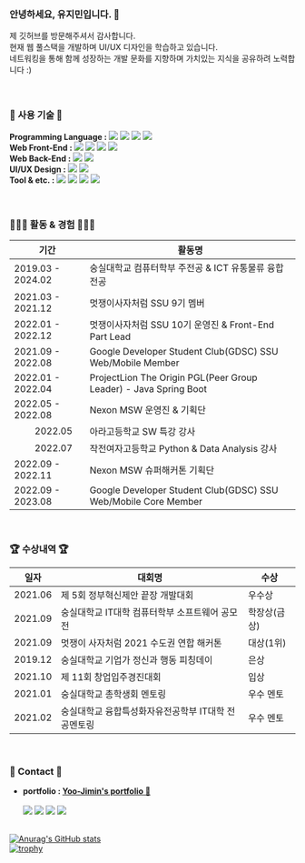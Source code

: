 
  ### 안녕하세요, 유지민입니다. 👋
  
  제 깃허브를 방문해주셔서 감사합니다. <br>
  현재 웹 풀스택을 개발하며 UI/UX 디자인을 학습하고 있습니다.<br>
  네트워킹을 통해 함께 성장하는 개발 문화를 지향하며 가치있는 지식을 공유하려 노력합니다 :) <br>
  <br><br>
 
    
 ### 🔨 사용 기술 🔨
   **Programming Language :**
  <img src="https://img.shields.io/badge/C-000000?style=flat-square&logo=C&logoColor=#00599C"/>
  <img src="https://img.shields.io/badge/Java-000000?style=flat-square&logo=java&logoColor=#339933"/>
  <img src="https://img.shields.io/badge/C++-000000?style=flat-square&logo=cplusplus&logoColor=#8F79FF"/>
  <img src="https://img.shields.io/badge/Python-000000?style=flat-square&logo=python&logoColor=#1572B6"/>
  <br>
  **Web Front-End :**
  <img src="https://img.shields.io/badge/HTML5-000000?style=flat-square&logo=HTML5&logoColor=#E34F26"/></a> 
  <img src="https://img.shields.io/badge/CSS-000000?style=flat-square&logo=CSS3&logoColor=#1572B6"/></a> 
  <img src="https://img.shields.io/badge/JavaScript-000000?style=flat-square&logo=JavaScript&logoColor=#FFD700"/></a>
  <img src="https://img.shields.io/badge/React-000000?style=flat-square&logo=React&logoColor=#87CEFA"/></a><br>
  **Web Back-End :**
  <img src="https://img.shields.io/badge/Django-000000?style=flat-square&logo=Django&logoColor=#267DFF"/></a> 
  <img src="https://img.shields.io/badge/Spring-000000?style=flat-square&logo=Spring&logoColor=#66CDAA"/></a><br>
  **UI/UX Design :**
  <img src="https://img.shields.io/badge/Figma-000000?style=flat-square&logo=Figma&logoColor=#DC143C"/></a>
  <img src="https://img.shields.io/badge/AdobeXD-000000?style=flat-square&logo=AdobeXD&logoColor=#9ACD32"/></a>
  <br>
  **Tool & etc. :**
  <img src="https://img.shields.io/badge/Linux-000000?style=flat-square&logo=Linux&logoColor=#A34F26"/></a>
  <img src="https://img.shields.io/badge/Android-000000?style=flat-square&logo=AndroidStudio&logoColor=#226633"/></a>
  <img src="https://img.shields.io/badge/MySQL-000000?style=flat-square&logo=MySQL&logoColor=#FFA926"/></a>
  <img src="https://img.shields.io/badge/Amazon AWS-000000?style=flat-square&logo=Amazon%20AWS&logoColor=#232F3E"/></a><br>
  <br><br>
  
  ### 👩🏻‍💻 활동 & 경험 👩🏻‍💻
  
|기간|활동명|
|---|---|
|2019.03 - 2024.02|숭실대학교 컴퓨터학부 주전공 & ICT 유통물류 융합전공|
|2021.03 - 2021.12|멋쟁이사자처럼 SSU 9기 멤버|
|2022.01 - 2022.12|멋쟁이사자처럼 SSU 10기 운영진 & Front-End Part Lead|
|2021.09 - 2022.08|Google Developer Student Club(GDSC) SSU Web/Mobile Member|
|2022.01 - 2022.04|ProjectLion The Origin PGL(Peer Group Leader) - Java Spring Boot|
|2022.05 - 2022.08|Nexon MSW 운영진 & 기획단|
|&emsp;&emsp; 2022.05|아라고등학교 SW 특강 강사|
|&emsp;&emsp; 2022.07|작전여자고등학교 Python & Data Analysis 강사|
|2022.09 - 2022.11|Nexon MSW 슈퍼해커톤 기획단|
|2022.09 - 2023.08|Google Developer Student Club(GDSC) SSU Web/Mobile Core Member|

 <br>

### 🏆 수상내역 🏆
|일자|대회명|수상|
|---|---|---|
|2021.06|제 5회 정부혁신제안 끝장 개발대회|우수상|
|2021.09|숭실대학교 IT대학 컴퓨터학부 소프트웨어 공모전|학장상(금상)|
|2021.09|멋쟁이 사자처럼 2021 수도권 연합 해커톤|대상(1위)|
|2019.12|숭실대학교 기업가 정신과 행동 피칭데이|은상|
|2021.10|제 11회 창업입주경진대회|입상|
|2021.01|숭실대학교 총학생회 멘토링|우수 멘토|
|2021.02|숭실대학교 융합특성화자유전공학부 IT대학 전공멘토링|우수 멘토|

<br>

  ### 📧 Contact 📧
  - **portfolio : [Yoo-Jimin's portfolio 🐣](https://www.notion.so/Yoo-Ji-Min-3fb83bffb6664817b0b79f761d6f1bae)** <br><br>
  <a href="https://blog.naver.com/dbwlals9936" target="_blank"><img src="https://img.shields.io/badge/Blog-20c997?style=flat-square&logo=Naver&logoColor=white"/></a>
  <a href="dbwlals9936@gmail.com" target="_blank"><img src="https://img.shields.io/badge/Gmail-E34F26?style=flat-square&logo=Gmail&logoColor=white"/></a>
  <a href="dbwlals9936@naver.com" target="_blank"><img src="https://img.shields.io/badge/Email-339933?style=flat-square&logo=Naver&logoColor=white"/></a>
  <a href="https://github.com/yoo-jimin127" target="_blank"><img src="https://img.shields.io/badge/Github-232F3E?style=flat-square&logo=Github&logoColor=white"/></a>
  <br><br>
  
[![Anurag's GitHub stats](https://github-readme-stats.vercel.app/api?username=yoo-jimin127)](https://github.com/yoo-jimin127/github-readme-stats)  
[![trophy](https://github-profile-trophy.vercel.app/?username=yoo-jimin127&theme=flat&column=4)](https://github.com/ryo-ma/github-profile-trophy)
  <br>
  
  
    
</div>

